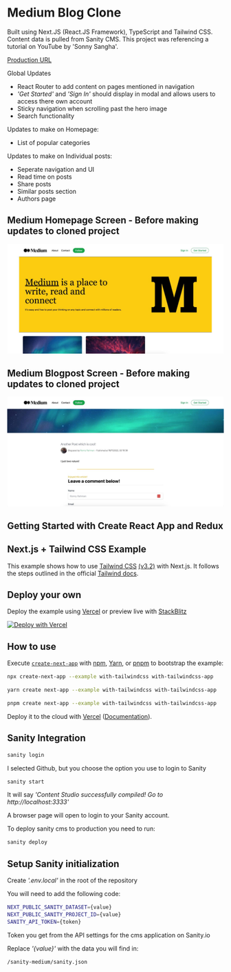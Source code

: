 # Medium Blog Clone

Built using Next.JS (React.JS Framework), TypeScript and Tailwind CSS. Content data is pulled from Sanity CMS. This project was referencing a tutorial on YouTube by 'Sonny Sangha'.

[Production URL](https://medium-2-nextjs-clone.netlify.app/)

Global Updates

- React Router to add content on pages mentioned in navigation
- _'Get Started'_ and _'Sign In'_ should display in modal and allows users to access there own account
- Sticky navigation when scrolling past the hero image
- Search functionality

Updates to make on Homepage:

- List of popular categories

Updates to make on Individual posts:

- Seperate navigation and UI
- Read time on posts
- Share posts
- Similar posts section
- Authors page

## Medium Homepage Screen - Before making updates to cloned project

![Medium Homepage Preview Page Image](medium-homepage.jpg)

## Medium Blogpost Screen - Before making updates to cloned project

![Medium Blogpost Preview Page Image](medium-blog-post.jpg)

## Getting Started with Create React App and Redux

## Next.js + Tailwind CSS Example

This example shows how to use [Tailwind CSS](https://tailwindcss.com/) [(v3.2)](https://tailwindcss.com/blog/tailwindcss-v3-2) with Next.js. It follows the steps outlined in the official [Tailwind docs](https://tailwindcss.com/docs/guides/nextjs).

## Deploy your own

Deploy the example using [Vercel](https://vercel.com?utm_source=github&utm_medium=readme&utm_campaign=next-example) or preview live with [StackBlitz](https://stackblitz.com/github/vercel/next.js/tree/canary/examples/with-tailwindcss)

[![Deploy with Vercel](https://vercel.com/button)](https://vercel.com/new/git/external?repository-url=https://github.com/vercel/next.js/tree/canary/examples/with-tailwindcss&project-name=with-tailwindcss&repository-name=with-tailwindcss)

## How to use

Execute [`create-next-app`](https://github.com/vercel/next.js/tree/canary/packages/create-next-app) with [npm](https://docs.npmjs.com/cli/init), [Yarn](https://yarnpkg.com/lang/en/docs/cli/create/), or [pnpm](https://pnpm.io) to bootstrap the example:

```bash
npx create-next-app --example with-tailwindcss with-tailwindcss-app
```

```bash
yarn create next-app --example with-tailwindcss with-tailwindcss-app
```

```bash
pnpm create next-app --example with-tailwindcss with-tailwindcss-app
```

Deploy it to the cloud with [Vercel](https://vercel.com/new?utm_source=github&utm_medium=readme&utm_campaign=next-example) ([Documentation](https://nextjs.org/docs/deployment)).

## Sanity Integration

```bash
sanity login
```

I selected Github, but you choose the option you use to login to Sanity

```bash
sanity start
```

It will say _'Content Studio successfully compiled! Go to http://localhost:3333'_

A browser page will open to login to your Sanity account.

To deploy sanity cms to production you need to run:

```bash
sanity deploy
```

## Setup Sanity initialization

Create _'.env.local'_ in the root of the repository

You will need to add the following code:

```bash
NEXT_PUBLIC_SANITY_DATASET={value}
NEXT_PUBLIC_SANITY_PROJECT_ID={value}
SANITY_API_TOKEN={token}
```

Token you get from the API settings for the cms application on Sanity.io

Replace _'{value}'_ with the data you will find in:

```bash
/sanity-medium/sanity.json
```

